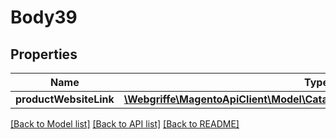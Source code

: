 # Body39

## Properties
Name | Type | Description | Notes
------------ | ------------- | ------------- | -------------
**productWebsiteLink** | [**\Webgriffe\MagentoApiClient\Model\CatalogDataProductWebsiteLinkInterface**](CatalogDataProductWebsiteLinkInterface.md) |  | 

[[Back to Model list]](../README.md#documentation-for-models) [[Back to API list]](../README.md#documentation-for-api-endpoints) [[Back to README]](../README.md)


